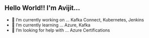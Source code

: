 ## Hello World!! I'm Avijit...

- 🔭 I’m currently working on ... Kafka Connect, Kubernetes, Jenkins
- 🌱 I’m currently learning ... Azure, Kafka
- 🤔 I’m looking for help with ... Azure Certifications
